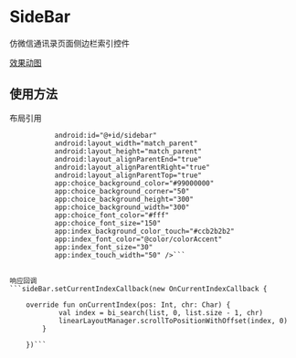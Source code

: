 # SideBar
仿微信通讯录页面侧边栏索引控件

[效果动图]()

## 使用方法


布局引用
```    <com.zhouweixian.sidebar.SideBar
           android:id="@+id/sidebar"
           android:layout_width="match_parent"
           android:layout_height="match_parent"
           android:layout_alignParentEnd="true"
           android:layout_alignParentRight="true"
           android:layout_alignParentTop="true"
           app:choice_background_color="#99000000"
           app:choice_background_corner="50"
           app:choice_background_height="300"
           app:choice_background_width="300"
           app:choice_font_color="#fff"
           app:choice_font_size="150"
           app:index_background_color_touch="#ccb2b2b2"
           app:index_font_color="@color/colorAccent"
           app:index_font_size="30"
           app:index_touch_width="50" />```
           

响应回调
```sideBar.setCurrentIndexCallback(new OnCurrentIndexCallback {
    
    override fun onCurrentIndex(pos: Int, chr: Char) {
            val index = bi_search(list, 0, list.size - 1, chr)
            linearLayoutManager.scrollToPositionWithOffset(index, 0)
        }
    
    })```